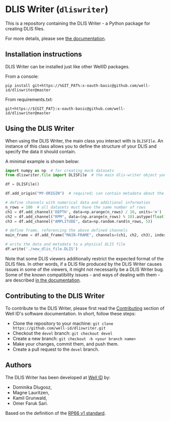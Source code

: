 # DLIS Writer (`dliswriter`)

This is a repository containing the DLIS Writer - a Python package for creating DLIS files.

For more details, please see [the documentation](https://well-id-widcdliswriter.readthedocs-hosted.com/en/latest/).

## Installation instructions
DLIS Writer can be installed just like other WellID packages.

From a console:

```commandline
pip install git+https://%GIT_PAT%:x-oauth-basic@github.com/well-id/dliswriter@master
```

From requirements.txt:

```commandline
git+https://${GIT_PAT}:x-oauth-basic@github.com/well-id/dliswriter@master
```

## Using the DLIS Writer
When using the DLIS Writer, the main class you interact with is `DLISFIle`.
An instance of this class allows you to define the structure of your DLIS and specify the data it should contain.

A minimal example is shown below:

```python
import numpy as np  # for creating mock datasets
from dliswriter.file import DLISFile  # the main dlis-writer object you will interact with

df = DLISFile()

df.add_origin("MY-ORIGIN")  # required; can contain metadata about the well, scan procedure, etc.

# define channels with numerical data and additional information
n_rows = 100  # all datasets must have the same number of rows
ch1 = df.add_channel('DEPTH', data=np.arange(n_rows) / 10, units='m')
ch2 = df.add_channel("RPM", data=(np.arange(n_rows) % 10).astype(float))
ch3 = df.add_channel("AMPLITUDE", data=np.random.rand(n_rows, 5))

# define frame, referencing the above defined channels
main_frame = df.add_frame("MAIN-FRAME", channels=(ch1, ch2, ch3), index_type='BOREHOLE-DEPTH')

# write the data and metadata to a physical DLIS file
df.write('./new_dlis_file.DLIS')
```

Note that some DLIS viewers additionally restrict the expected format of the DLIS files.
In other words, if a DLIS file produced by the DLIS Writer causes issues in some of the viewers,
it might not necessarily be a DLIS Writer bug.
Some of the known compatibility issues - and ways of dealing with them - are described 
[in the documentation](https://well-id-widcdliswriter.readthedocs-hosted.com/en/latest/userguide/compatibilityissues.html).


## Contributing to the DLIS Writer
To contribute to the DLIS Writer, please first read the 
[Contributing](https://well-id-well-id-software-documentation.readthedocs-hosted.com/en/latest/for_developers/contribute.html) 
section of Well ID's software documentation. In short, follow these steps:

* Clone the repository to your machine: `git clone https://github.com/well-id/dliswriter.git`
* Checkout the `devel` branch: `git checkout devel`
* Create a new branch: `git checkout -b <your branch name>`
* Make your changes, commit them, and push them.
* Create a pull request to the `devel` branch.

## Authors
The DLIS Writer has been developed at [Well ID](https://wellid.no/) by:

* Dominika Dlugosz,
* Magne Lauritzen,
* Kamil Grunwald,
* Omer Faruk Sari.


Based on the definition of the [RP66 v1 standard](https://energistics.org/sites/default/files/RP66/V1/Toc/main.html).
